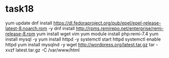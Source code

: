 # task18
yum update
dnf install https://dl.fedoraproject.org/pub/epel/epel-release-latest-8.noarch.rpm -y
dnf install http://rpms.remirepo.net/enterprise/remi-release-8.rpm
yum install wget vim
yum module install php:remi-7.4
yum install mysql -y
yum install httpd -y
systemctl start httpd
systemctl enable httpd
yum install mysqlnd -y
wget http://wordpress.org/latest.tar.gz
tar -xvzf latest.tar.gz -C /var/www/html
